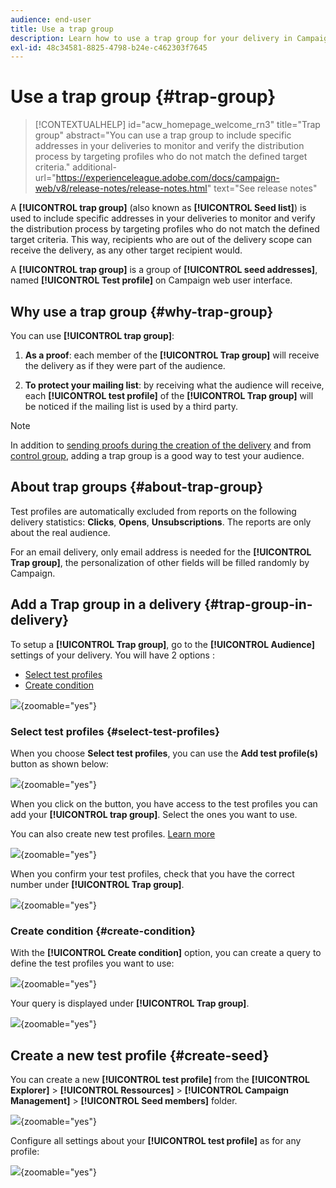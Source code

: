 ```yaml
---
audience: end-user
title: Use a trap group
description: Learn how to use a trap group for your delivery in Campaign Web user interface
exl-id: 48c34581-8825-4798-b24e-c462303f7645
---
```

# Use a trap group {#trap-group}

>[!CONTEXTUALHELP]
>id="acw_homepage_welcome_rn3"
>title="Trap group"
>abstract="You can use a trap group to include specific addresses in your deliveries to monitor and verify the distribution process by targeting profiles who do not match the defined target criteria."
>additional-url="https://experienceleague.adobe.com/docs/campaign-web/v8/release-notes/release-notes.html" text="See release notes"

A **[!UICONTROL trap group]** (also known as **[!UICONTROL Seed list]**) is used to include specific addresses in your deliveries to monitor and verify the distribution process by targeting profiles who do not match the defined target criteria. This way, recipients who are out of the delivery scope can receive the delivery, as any other target recipient would.

A **[!UICONTROL trap group]** is a group of **[!UICONTROL seed addresses]**, named **[!UICONTROL Test profile]** on Campaign web user interface.

## Why use a trap group {#why-trap-group}

You can use **[!UICONTROL trap group]**:

1. **As a proof**: each member of the **[!UICONTROL Trap group]** will receive the delivery as if they were part of the audience.

1. **To protect your mailing list**: by receiving what the audience will receive, each **[!UICONTROL test profile]** of the **[!UICONTROL Trap group]** will be noticed if the mailing list is used by a third party.

>[!NOTE]
>
>In addition to [sending proofs during the creation of the delivery](../email/create-email.md#preview-test) and from [control group](control-group.md), adding a trap group is a good way to test your audience.

## About trap groups {#about-trap-group}

Test profiles are automatically excluded from reports on the following delivery statistics: **Clicks**, **Opens**, **Unsubscriptions**. The reports are only about the real audience.

For an email delivery, only email address is needed for the **[!UICONTROL Trap group]**, the personalization of other fields will be filled randomly by Campaign.

## Add a Trap group in a delivery {#trap-group-in-delivery}

To setup a **[!UICONTROL Trap group]**, go to the **[!UICONTROL Audience]** settings of your delivery. You will have 2 options :

* [Select test profiles](#select-test-profile)
* [Create condition](#create-condition)

![](assets/trap-group.png){zoomable="yes"}

### Select test profiles {#select-test-profiles}

When you choose **Select test profiles**, you can use the **Add test profile(s)** button as shown below:

![](assets/trap-no-test-profile.png){zoomable="yes"}

When you click on the button, you have access to the test profiles you can add your **[!UICONTROL trap group]**. Select the ones you want to use.

You can also create new test profiles. [Learn more](#create-seed)

![](assets/trap-select-test-profiles.png){zoomable="yes"}

When you confirm your test profiles, check that you have the correct number under **[!UICONTROL Trap group]**.

![](assets/trap-check.png){zoomable="yes"}

### Create condition {#create-condition}

With the **[!UICONTROL Create condition]** option, you can create a query to define the test profiles you want to use:

![](assets/trap-create-condition.png){zoomable="yes"}

Your query is displayed under **[!UICONTROL Trap group]**.

![](assets/trap-custom.png){zoomable="yes"}

## Create a new test profile {#create-seed}

You can create a new **[!UICONTROL test profile]** from the  **[!UICONTROL Explorer]** > **[!UICONTROL Ressources]** > **[!UICONTROL Campaign Management]** > **[!UICONTROL Seed members]** folder.

![](assets/trap-create.png){zoomable="yes"}

Configure all settings about your **[!UICONTROL test profile]** as for any profile:

![](assets/trap-create-contact.png){zoomable="yes"}
